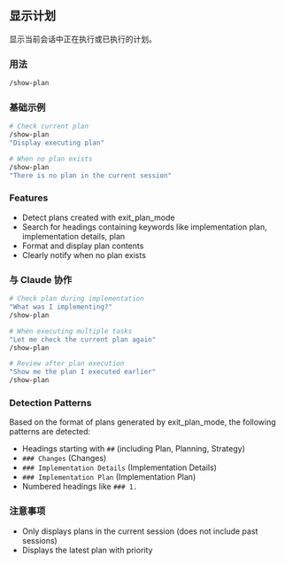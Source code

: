 ## 显示计划

显示当前会话中正在执行或已执行的计划。

### 用法

```bash
/show-plan
```

### 基础示例

```bash
# Check current plan
/show-plan
"Display executing plan"

# When no plan exists
/show-plan
"There is no plan in the current session"
```

### Features

- Detect plans created with exit_plan_mode
- Search for headings containing keywords like implementation plan, implementation details, plan
- Format and display plan contents
- Clearly notify when no plan exists

### 与 Claude 协作

```bash
# Check plan during implementation
"What was I implementing?"
/show-plan

# When executing multiple tasks
"Let me check the current plan again"
/show-plan

# Review after plan execution
"Show me the plan I executed earlier"
/show-plan
```

### Detection Patterns

Based on the format of plans generated by exit_plan_mode, the following patterns are detected:

- Headings starting with `##` (including Plan, Planning, Strategy)
- `### Changes` (Changes)
- `### Implementation Details` (Implementation Details)
- `### Implementation Plan` (Implementation Plan)
- Numbered headings like `### 1.`

### 注意事项

- Only displays plans in the current session (does not include past sessions)
- Displays the latest plan with priority
